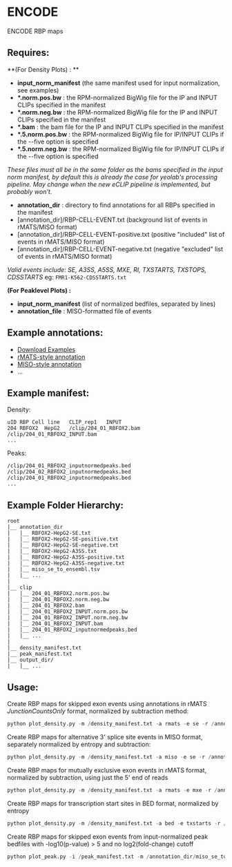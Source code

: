 # ENCODE #
ENCODE RBP maps

## Requires: ##
**(For Density Plots) : **
- **input_norm_manifest** (the same manifest used for input normalization, see examples)
- **\*.norm.pos.bw** : the RPM-normalized BigWig file for the IP and INPUT CLIPs specified in the manifest
- **\*.norm.neg.bw** : the RPM-normalized BigWig file for the IP and INPUT CLIPs specified in the manifest
- **\*.bam** : the bam file for the IP and INPUT CLIPs specified in the manifest
- **\*.5.norm.pos.bw** : the RPM-normalized BigWig file for IP/INPUT CLIPs if the --five option is specified
- **\*.5.norm.neg.bw** : the RPM-normalized BigWig file for IP/INPUT CLIPs if the --five option is specified

*These files must all be in the same folder as the bams specified in the input norm manifest, by default this is already the case for yeolab's processing pipeline. May change when the new eCLIP pipeline is implemented, but probably won't.*

- **annotation_dir** : directory to find annotations for all RBPs specified in the manifest
- [annotation_dir]/RBP-CELL-EVENT.txt (background list of events in rMATS/MISO format)
- [annotation_dir]/RBP-CELL-EVENT-positive.txt (positive "included" list of events in rMATS/MISO format)
- [annotation_dir]/RBP-CELL-EVENT-negative.txt (negative "excluded" list of events in rMATS/MISO format)

*Valid events include: SE, A3SS, A5SS, MXE, RI, TXSTARTS, TXSTOPS, CDSSTARTS*
eg: ```FMR1-K562-CDSSTARTS.txt```

**(For Peaklevel Plots) :**
- **input_norm_manifest** (list of normalized bedfiles, separated by lines)
- **annotation_file** : MISO-formatted file of events

## Example annotations: ##
- [Download Examples](https://drive.google.com/drive/folders/0B_Y_OsSC6HpOMkxJRDBGS2xHdm8?usp=sharing)
- [rMATS-style annotation](https://drive.google.com/open?id=0B_Y_OsSC6HpOM094ZFE0OUhTT2s)
- [MISO-style annotation](https://drive.google.com/open?id=0B_Y_OsSC6HpOaHhPTjdpOHNWMkU)
- ...

## Example manifest: ##
Density:
```
uID	RBP	Cell line	CLIP_rep1	INPUT
204	RBFOX2	HepG2	/clip/204_01_RBFOX2.bam	/clip/204_01_RBFOX2_INPUT.bam
...
```
Peaks:
```
/clip/204_01_RBFOX2_inputnormedpeaks.bed
/clip/204_02_RBFOX2_inputnormedpeaks.bed
/clip/204_01_RBFOX2_inputnormedpeaks.bed
...
```
## Example Folder Hierarchy: ##

```
root
|__ annotation_dir
|   |__ RBFOX2-HepG2-SE.txt
|   |__ RBFOX2-HepG2-SE-positive.txt
|   |__ RBFOX2-HepG2-SE-negative.txt
|   |__ RBFOX2-HepG2-A3SS.txt
|   |__ RBFOX2-HepG2-A3SS-positive.txt
|   |__ RBFOX2-HepG2-A3SS-negative.txt
|   |__ miso_se_to_ensembl.tsv
|   |__ ...
|
|__ clip
|   |__ 204_01_RBFOX2.norm.pos.bw
|   |__ 204_01_RBFOX2.norm.neg.bw
|   |__ 204_01_RBFOX2.bam
|   |__ 204_01_RBFOX2_INPUT.norm.pos.bw
|   |__ 204_01_RBFOX2_INPUT.norm.neg.bw
|   |__ 204_01_RBFOX2_INPUT.bam
|   |__ 204_01_RBFOX2_inputnormedpeaks.bed
|   |__ ...
|
|__ density_manifest.txt
|__ peak_manifest.txt
|__ output_dir/
|   |__ ...

```

## Usage: ##

Create RBP maps for skipped exon events using annotations in rMATS *JunctionCountsOnly* format, normalized by subtraction method:
```python
python plot_density.py -m /density_manifest.txt -a rmats -e se -r /annotation_dir -o /output_dir -subtract
```
Create RBP maps for alternative 3' splice site events in MISO format, separately normalized by entropy and subtraction:
```python
python plot_density.py -m /density_manifest.txt -a miso -e se -r /annotation_dir -o /output_dir -entropy -subtract
```
Create RBP maps for mutually exclusive exon events in rMATS format, normalized by subtraction, using just the 5' end of reads 
```python
python plot_density.py -m /density_manifest.txt -a rmats -e mxe -r /annotation_dir -o /output_dir -subtract -five 
```
Create RBP maps for transcription start sites in BED format, normalized by entropy
```python
python plot_density.py -m /density_manifest.txt -a bed -e txstarts -r /annotation_dir -o /output_dir -entropy
```
Create RBP maps for skipped exon events from input-normalized peak bedfiles with -log10(p-value) > 5 and no log2(fold-change) cutoff
```python
python plot_peak.py -i /peak_manifest.txt -m /annotation_dir/miso_se_to_ensembl.tsv -t SE -p 5 -f 0 -o /output_dir
```
